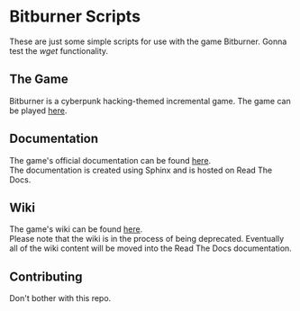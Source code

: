 # Bitburner Scripts

These are just some simple scripts for use with the game Bitburner. Gonna test the _wget_ functionality.

## The Game

Bitburner is a cyberpunk hacking-themed incremental game.  The game can be
played [here](https://danielyxie.github.io/bitburner).

## Documentation

The game's official documentation can be found [here](http://bitburner.readthedocs.io/en/latest/index.html).  
The documentation is created using Sphinx and is hosted on Read The Docs.

## Wiki

The game's wiki can be found [here](http://bitburner.wikia.com/wiki/Bitburner_Wiki).  
Please note that the wiki is in the process of being deprecated. Eventually all of the wiki content will be moved into the Read The Docs documentation.

## Contributing

Don't bother with this repo.